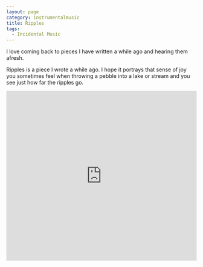 ```yaml
---
layout: page
category: instrumentalmusic
title: Ripples
tags:
  - Incidental Music
---
```


I love coming back to pieces I have written a while ago and hearing them afresh.

Ripples is a piece I wrote a while ago. I hope it portrays that sense of joy you sometimes feel when throwing a pebble into a lake or stream and you see just how far the ripples go.

<iframe width="100%" height="450" scrolling="no" frameborder="no" src="https://w.soundcloud.com/player/?url=https%3A//api.soundcloud.com/tracks/291781495&amp;auto_play=false&amp;hide_related=false&amp;show_comments=true&amp;show_user=true&amp;show_reposts=false&amp;visual=true"></iframe>

